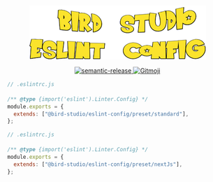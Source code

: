 <p align="center">
  <a href="https://github.com/bird-studio/eslint-config">
    <img src="https://github.com/bird-studio/eslint-config/blob/main/media/logo.png"/>
  </a>
</p>

<p align="center">
  <a href="https://semantic-release.gitbook.io/semantic-release/">
    <img alt="semantic-release" src="https://img.shields.io/badge/%20%20%F0%9F%93%A6%F0%9F%9A%80-semantic--release-e10079.svg">
  </a>
  <a href="https://gitmoji.dev">
    <img src="https://img.shields.io/badge/gitmoji-%20😜%20😍-FFDD67.svg?style=flat-square" alt="Gitmoji">
  </a>
</p>

```js
// .eslintrc.js

/** @type {import('eslint').Linter.Config} */
module.exports = {
  extends: ["@bird-studio/eslint-config/preset/standard"],
};
```

```js
// .eslintrc.js

/** @type {import('eslint').Linter.Config} */
module.exports = {
  extends: ["@bird-studio/eslint-config/preset/nextJs"],
};
```
